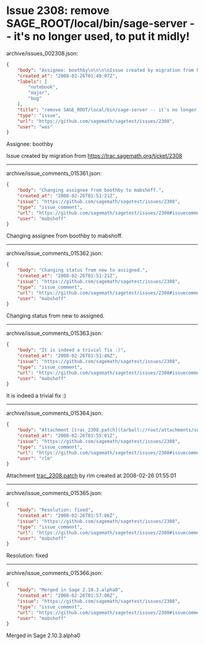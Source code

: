 # Issue 2308: remove SAGE_ROOT/local/bin/sage-server -- it's no longer used, to put it midly!

archive/issues_002308.json:
```json
{
    "body": "Assignee: boothby\n\n\n\nIssue created by migration from https://trac.sagemath.org/ticket/2308\n\n",
    "created_at": "2008-02-26T01:40:07Z",
    "labels": [
        "notebook",
        "major",
        "bug"
    ],
    "title": "remove SAGE_ROOT/local/bin/sage-server -- it's no longer used, to put it midly!",
    "type": "issue",
    "url": "https://github.com/sagemath/sagetest/issues/2308",
    "user": "was"
}
```
Assignee: boothby



Issue created by migration from https://trac.sagemath.org/ticket/2308





---

archive/issue_comments_015361.json:
```json
{
    "body": "Changing assignee from boothby to mabshoff.",
    "created_at": "2008-02-26T01:51:21Z",
    "issue": "https://github.com/sagemath/sagetest/issues/2308",
    "type": "issue_comment",
    "url": "https://github.com/sagemath/sagetest/issues/2308#issuecomment-15361",
    "user": "mabshoff"
}
```

Changing assignee from boothby to mabshoff.



---

archive/issue_comments_015362.json:
```json
{
    "body": "Changing status from new to assigned.",
    "created_at": "2008-02-26T01:51:21Z",
    "issue": "https://github.com/sagemath/sagetest/issues/2308",
    "type": "issue_comment",
    "url": "https://github.com/sagemath/sagetest/issues/2308#issuecomment-15362",
    "user": "mabshoff"
}
```

Changing status from new to assigned.



---

archive/issue_comments_015363.json:
```json
{
    "body": "It is indeed a trivial fix :)",
    "created_at": "2008-02-26T01:51:46Z",
    "issue": "https://github.com/sagemath/sagetest/issues/2308",
    "type": "issue_comment",
    "url": "https://github.com/sagemath/sagetest/issues/2308#issuecomment-15363",
    "user": "mabshoff"
}
```

It is indeed a trivial fix :)



---

archive/issue_comments_015364.json:
```json
{
    "body": "Attachment [trac_2308.patch](tarball://root/attachments/some-uuid/ticket2308/trac_2308.patch) by rlm created at 2008-02-26 01:55:01",
    "created_at": "2008-02-26T01:55:01Z",
    "issue": "https://github.com/sagemath/sagetest/issues/2308",
    "type": "issue_comment",
    "url": "https://github.com/sagemath/sagetest/issues/2308#issuecomment-15364",
    "user": "rlm"
}
```

Attachment [trac_2308.patch](tarball://root/attachments/some-uuid/ticket2308/trac_2308.patch) by rlm created at 2008-02-26 01:55:01



---

archive/issue_comments_015365.json:
```json
{
    "body": "Resolution: fixed",
    "created_at": "2008-02-26T01:57:06Z",
    "issue": "https://github.com/sagemath/sagetest/issues/2308",
    "type": "issue_comment",
    "url": "https://github.com/sagemath/sagetest/issues/2308#issuecomment-15365",
    "user": "mabshoff"
}
```

Resolution: fixed



---

archive/issue_comments_015366.json:
```json
{
    "body": "Merged in Sage 2.10.3.alpha0",
    "created_at": "2008-02-26T01:57:06Z",
    "issue": "https://github.com/sagemath/sagetest/issues/2308",
    "type": "issue_comment",
    "url": "https://github.com/sagemath/sagetest/issues/2308#issuecomment-15366",
    "user": "mabshoff"
}
```

Merged in Sage 2.10.3.alpha0
